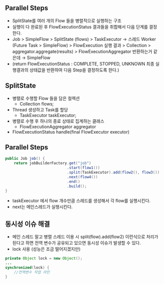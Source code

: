 ## Parallel Steps
- SplitState를 여러 개의 Flow 들을 병렬적으로 실행하는 구조 
- 실행이 다 완료된 후 FlowExecutionStatus 결과들을 취합해서 다음 단계를 결정한다. 
- Job > SimpleFlow > SplitState (flows) > TaskExecutor -> 스레드 Worker (Future Task > SimpleFlow) > FlowExecution 실행 결과 > Collection<FlowExecution> > aggregator.aggregate(results) > FlowExecutionAggregator 반환하는거 같은데 → SimpleFlow 
- (return FlowExecutionStatus : COMPLETE, STOPPED, UNKNOWN 최종 실행결과의 상태값을 반환하여 다음 Step을 결정하도록 한다.)

## SplitState
- 병렬로 수행할 Flow 들을 담은 컬렉션 
    - Collection<Flow> flows;
- Thread 생성하고 Task를 할당
    - TaskExecutor taskExecutor;
- 병렬로 수행 후 하나의 종료 상태로 집계하는 클래스
    - FlowExecutionAggregator aggregator
- FlowExecutionStatus handle(final FlowExecutor executor)

## Parallel Steps
```java
public Job job() {
    return jobBuilderFactory.get("job")
                            .start(flow1())
                            .split(TaskExecutor).add(flow2(), flow3())
                            .next(flow4())
                            .end()
                            .build();
}
```
- taskExecutor 에서 flow 개수만큼 스레드를 생성해서 각 flow를 실행시킨다.
- next는 메인스레드가 실행시킨다. 

## 동시성 이슈 해결 
- 메인 스레드 말고 병렬 스레드 이용 시 split(flow).add(flow2) 이런식으로 처리가 된다고 하면 전역 변수가 공유되고 있으면 동시성 이슈가 발생할 수 있다. 
- lock 사용 (성능은 조금 떨어지겠지만)
```java
private Object lock = new Object();
...
synchronized(lock) {
    //전역변수 작업 라인
}
 
```